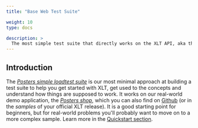 ```yaml
---
title: "Base Web Test Suite"

weight: 10
type: docs

description: >
  The most simple test suite that directly works on the XLT API, aka the Basic Demo Test Suite.
---
```


## Introduction

The _<a href="https://github.com/Xceptance/posters-simple-loadtest-suite" target="_blank">Posters simple loadtest suite</a>_ is our most minimal approach at building a test suite to help you get started with XLT, get used to the concepts and understand how things are supposed to work. It works on our real-world demo application, the _<a href="../../quick-start/20-demo-application/" target="_blank">Posters shop</a>_, which you can also find on <a href="https://github.com/Xceptance/posters-demo-store" target="_blank">Github</a> (or in the _samples_ of your official XLT release). It is a good starting point for beginners, but for real-world problems you'll probably want to move on to a more complex sample. Learn more in the [Quickstart section](../../quick-start/30-demo-test-suite/).

